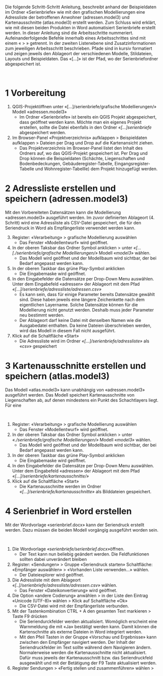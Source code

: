 <p>&nbsp;</p>
<p>&nbsp;</p>
<p>Die folgende Schritt-Schritt Anleitung, beschreibt anhand der Beispieldaten im Ordner &laquo;Serienbriefe&raquo; wie mit den grafischen Modellierungen eine Adressliste der betroffenen Anwohner (adressen.model3) und Kartenausschnitte (atlas.model3) erstellt werden. Zum Schluss wird erklärt, wie mit diesen beiden Produkten in Word automatisiert Serienbriefe erstellt werden. In dieser Anleitung sind die Arbeitsschritte nummeriert. Aufeinanderfolgende Befehle innerhalb eines Arbeitsschrittes sind mit einem &laquo; &gt; &raquo; getrennt. In der zweiten Listenebene sind Zusatzinformationen zum jeweiligen Arbeitsschritt beschrieben. Pfade sind in kursiv formatiert und zeigen jeweils den Ablageort der verschiedenen Modelle, Stildateien, Layouts und Beispieldaten. Das &laquo;[&hellip;]&raquo; ist der Pfad, wo der Serienbriefordner abgespeichert ist.&nbsp;&nbsp;</p>
<p>&nbsp;</p>
<h1>1 Vorbereitung</h1>
<ol>
<li>QGIS-Projektöffnen unter &laquo;[&hellip;]/serienbriefe/grafische Modellierungen/&raquo; Modell &laquo;adressen.model3&raquo;
<ul>
<li>Im Ordner &laquo;Serienbriefe&raquo; ist bereits ein QGIS Projekt abgespeichert, dass geöffnet werden kann. Möchte man ein eigenes Projekt erstellen, sollte die Datei ebenfalls in den Ordner <em>&laquo;[&hellip;]serienbriefe</em> abgespeichert werden.</li>
</ul>
</li>
<li>Im Browser-Panel &laquo;Projektverzeichnis&raquo; aufklappen &gt; Beispieldaten aufklappen &gt; Dateien per Drag und Drop auf die Kartenansicht ziehen.
<ul>
<li>Das Projektverzeichnis im Browser-Panel listet den Inhalt des Ordners auf, wo das QGIS-Projekt gespeichert ist. Per Drag und Drop können die Beispieldaten (Schächte, Liegenschaften und Bodenbedeckungen, Gebäuderegister-Tabelle, Eingangsregister-Tabelle und Wohnregister-Tabellle) dem Projekt hinzugefügt werden.</li>
</ul>
</li>
</ol>
<h1>2 Adressliste erstellen und speichern (adressen.model3)</h1>
<p>Mit den Vorbereiteten Datensätzen kann die Modellierung &laquo;adressen.model3&raquo; ausgeführt werden. Im zuvor definierten Ablageort (4. Schritt) wird eine Adressliste als CSV-Datei gespeichert, die für den Seriendruck in Word als Empfängerliste verwendet werden kann.</p>
<ol start="3">
<li>Register: &laquo;Verarbeitung&raquo; &gt; grafische Modellierung auswählen
<ul>
<li>Das Fenster &laquo;Modellentwurf&raquo; wird geöffnet.</li>
</ul>
</li>
<li>In der oberen Taksbar das Ordner Symbol anklicken &gt; unter <em>&laquo;[&hellip;[./serienbriefe/grafische Modellierungen/&raquo; </em>Modell &laquo;<em>model3&raquo; </em>wählen.
<ul>
<li>Das Modell wird geöffnet und der Modellbaum wird sichtbar, der bei Bedarf angepasst werden kann.</li>
</ul>
</li>
<li>In der oberen Taskbar das grüne Play-Symbol anklicken
<ul>
<li>Die Eingabemaske wird geöffnet.</li>
</ul>
</li>
<li>In den Eingabefelder die Datensätze per Drop-Down Menu auswählen. Unter dem Eingabefeld &laquo;adressen&raquo; der Ablageort mit dem Pfad <em>&laquo;[&hellip;]/serienbriefe/adressliste/adressen.csv&raquo; </em>
<ul>
<li>Es kann sein, dass für einige Parameter bereits Datensätze gewählt sind. Diese haben jeweils eine längere Zeichenkette nach dem eigentlichen Layername. Solche Datensätze können für die Modellierung nicht genutzt werden. Deshalb muss jeder Parameter neu bestimmt werden.</li>
<li>Der Ablageort darf keine Datei mit denselben Namen wie die Ausgabedatei enthalten. Da keine Dateien überschrieben werden, wird das Modell in diesem Fall nicht ausgeführt.</li>
</ul>
</li>
<li>Klick auf die Schaltfläche &laquo;Start&raquo;
<ul>
<li>Die Adressliste wird im Ordner <em>&laquo;[&hellip;]/serienbriefe/adressliste&raquo; </em>als &laquo;<em>csv&raquo;</em> gespeichert </li>
</ul>
</li>
</ol>
<h1>3 Kartenausschnitte erstellen und speichern (atlas.model3)</h1>
<p>Das Modell &laquo;atlas.model3&raquo; kann unabhängig von &laquo;adressen.model3&raquo; ausgeführt werden. Das Modell speichert Kartenausschnitte von Liegenschaften ab, auf denen mindestens ein Punkt des Schachtlayers liegt. Für eine</p>
<p>&nbsp;</p>
<ol>
<li>Register: &laquo;Verarbeitung&raquo; &gt; grafische Modellierung auswählen
<ul>
<li>Das Fenster &laquo;Modellentwurf&raquo; wird geöffnet.</li>
</ul>
</li>
<li>In der oberen Taksbar das Ordner Symbol anklicken &gt; unter <em>&laquo;./serienbriefe/grafische Modellierungen/&raquo; </em>Modell &laquo;<em>model3&raquo; </em>wählen.
<ul>
<li>Das Modell wird geöffnet und der Modellbaum wird sichtbar, der bei Bedarf angepasst werden kann.</li>
</ul>
</li>
<li>In der oberen Taskbar das grüne Play-Symbol anklicken
<ul>
<li>Die Eingabemaske wird geöffnet.</li>
</ul>
</li>
<li>In den Eingabefelder die Datensätze per Drop-Down Menu auswählen. Unter dem Eingabefeld &laquo;adressen&raquo; der Ablageort mit dem Pfad <em>&laquo;[&hellip;]/serienbriefe/kartenausschnitte/&raquo; </em></li>
<li>Klick auf die Schaltfläche &laquo;Start&raquo;
<ul>
<li>Die Kartenausschnitte werden im Ordner <em>&laquo;[&hellip;]/serienbriefe/kartenausschnitte&raquo; </em>als Bilddateien gespeichert.</li>
</ul>
</li>
</ol>
<h1>4 Serienbrief in Word erstellen</h1>
<p>Mit der Wordvorlage &laquo;serienbrief.docx&raquo; kann der Seriendruck erstellt werden. Dazu müssen die beiden Modell vorgängig ausgeführt worden sein.</p>
<p>&nbsp;</p>
<ol>
<li>Die Wordvorlage <em>&laquo;serienbriefe/serienbrief.docx&raquo;</em>öffnen.
<ul>
<li>Der Text kann nun beliebig geändert werden. Die Feldfunktionen sollten dabei unverändert bleiben</li>
</ul>
</li>
<li>Register: &laquo;Sendungen&raquo; &gt; Gruppe &laquo;Seriendruck starten&raquo; Schaltfläche: &laquo;Empfänger auswählen&raquo; &gt; &laquo;Vorhanden Liste verwenden&hellip;&raquo; wählen.
<ul>
<li>Der Dateiexplorer wird geöffnet.</li>
</ul>
</li>
<li>Die Adressliste mit dem Ablageort <em>&laquo;[..]/serienbriefe/adressliste/adressen.csv&raquo; </em>wählen.
<ul>
<li>Das Fenster &laquo;Dateikonvertierung&raquo; wird geöffnet.</li>
</ul>
</li>
<li>Die Option &laquo;andere Codierung&raquo; anwählen &gt; in der Liste den Eintrag &laquo;Unicode (UTF-8)&raquo; wählen &gt; Klick auf Schaltfläche &laquo;Ok&raquo;
<ul>
<li>Die CSV-Datei wird mit der Empfängerliste verbunden.</li>
</ul>
</li>
<li>Mit der Tastenkombination CTRL + A den gesamten Text markieren &gt; Taste F9 drücken
<ul>
<li>Die Seriendurckfelder werden aktualisiert. Womöglich erscheint eine Warnmeldung die mit &laquo;Ja&raquo; bestätigt werden kann. Damit können die Kartenschnitte als externe Dateien in Word integriert werden.</li>
<li>Mit den Pfeil Tasten in der Gruppe &laquo;Vorschau und Ergebnisse&raquo; kann zwischen den Empfänger navigiert werden. Der Inhalt der Seriendruckfelder im Text sollte während dem Navigieren ändern. Normalerweise werden die Kartenausschnitte nicht aktualisiert. Dafür muss jeweils der Kartenausschnitt bzw. das Seriendruckfeld ausgewählt und mit der Betätigung der F9 Taste aktualisiert werden.</li>
</ul>
</li>
<li>Register Sendungen &gt; &laquo;Fertig stellen und zusammenführen&raquo; wählen &gt;</li>
</ol>
<p>&nbsp;</p>
<p>&nbsp;</p>
